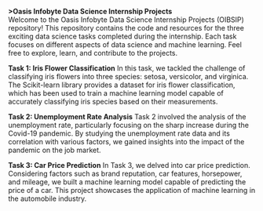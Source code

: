 <b>>Oasis Infobyte Data Science Internship Projects</b><br>
Welcome to the Oasis Infobyte Data Science Internship Projects (OIBSIP) repository! This repository contains the code and resources for the three exciting data science tasks completed during the internship. Each task focuses on different aspects of data science and machine learning. Feel free to explore, learn, and contribute to the projects.

<b>Task 1: Iris Flower Classification</b>
In this task, we tackled the challenge of classifying iris flowers into three species: setosa, versicolor, and virginica. The Scikit-learn library provides a dataset for iris flower classification, which has been used to train a machine learning model capable of accurately classifying iris species based on their measurements.

<b>Task 2: Unemployment Rate Analysis</b>
Task 2 involved the analysis of the unemployment rate, particularly focusing on the sharp increase during the Covid-19 pandemic. By studying the unemployment rate data and its correlation with various factors, we gained insights into the impact of the pandemic on the job market.

<b>Task 3: Car Price Prediction</b>
In Task 3, we delved into car price prediction. Considering factors such as brand reputation, car features, horsepower, and mileage, we built a machine learning model capable of predicting the price of a car. This project showcases the application of machine learning in the automobile industry.
